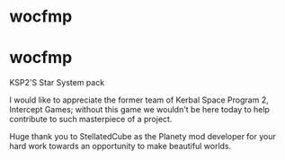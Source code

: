 # wocfmp
# **wocfmp**

KSP2'S Star System pack



I would like to appreciate the former team of Kerbal Space Program 2, Intercept Games; without this game we wouldn't be here today to help contribute to such masterpiece of a project.



Huge thank you to StellatedCube as the Planety mod developer for your hard work towards an opportunity to make beautiful worlds.

